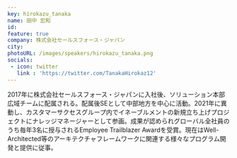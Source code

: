 ```yaml
---
key: hirokazu_tanaka
name: 田中 宏和
id: 
feature: true
company: 株式会社セールスフォース・ジャパン
city: 
photoURL: /images/speakers/hirokazu_tanaka.png
socials:
 - icon: twitter
   link : 'https://twitter.com/TanakaHirokaz12'
---
```

2017年に株式会社セールスフォース・ジャパンに入社後、ソリューション本部広域チームに配属される。配属後SEとして中部地方を中心に活動。2021年に異動し、カスタマーサクセスグループ内でイネーブルメントの新規立ち上げプロジェクトにナレッジマネージャーとして参画。成果が認められグローバル全社員のうち毎年3名に授与されるEmployee Trailblazer Awardを受賞。現在はWell-Architected等のアーキテクチャフレームワークに関連する様々なプログラム開発と提供に従事。
